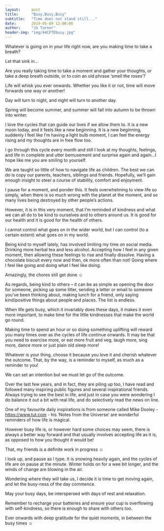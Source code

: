 ```yaml
---
layout:     post
title:      "Busy,Busy,Busy"
subtitle:   "Time does not stand still..."
date:       2019-05-09 12:00:00
author:     "Jo Turner"
header-img: "img/44CFTEbusy.jpg"
---
```

Whatever is going on in your life right now, are you making time to take a breath?

Let that sink in…

Are you really taking time to take a moment and gather your thoughts, or take a deep breath outside, or to coin an old phrase ‘smell the roses’?

Life will whisk you ever onwards. Whether you like it or not, time will move forwards one way or another!

Day will turn to night, and night will turn to another day.

Spring will become summer, and summer will fall into autumn to be thrown into winter.

I love the cycles that can guide our lives if we allow them to.  It is a new moon today, and it feels like a new beginning. It is a new beginning, suddenly I feel like I’m having a light bulb moment, I can feel the energy rising and my thoughts are in free flow too.

I go through this cycle every month and still I look at my thoughts, feelings, and life in complete and utter bemusement and surprise again and again…I hope like me you are smiling to yourself.

We are taught so little of how to navigate life as children.  The best we can do is copy our parents, teachers, siblings and friends.  Hopefully, we’ll gain enough insight to steer a course of stability, comfort and enjoyment.

I pause for a moment, and ponder this.  It feels overwhelming to view life so simply, when there is so much wrong with the planet at the moment, and so many lives being destroyed by other people’s actions.

However, it is in this very moment, that I’m reminded of kindness and what we can all do to be kind to ourselves and to others around us. It is good for our health and it is good for the health of others. 

I cannot control what goes on in the wider world, but I can control (to a certain extent) what goes on in my world.

Being kind to myself lately, has involved limiting my time on social media. Drinking more herbal tea and less alcohol. Accepting how I feel in any given moment, then allowing these feelings to rise and finally dissolve.  Having a chocolate biscuit every now and then, ok more often than not! Going where I feel like going and doing what I feel like doing.

Amazingly, the chores still get done ☺ 

As regards, being kind to others – it can be as simple as opening the door for someone, picking up some litter, sending a letter or email to someone you’ve been thinking about, making lunch for a friend, only saying kind/positive things about people and places. The list is endless. 

When life gets busy, which it invariably does these days, it makes it even more important, to make time for the little kindnesses that make the world go round. 

Making time to spend an hour or so doing something uplifting will reward you many times over as the cycles of life continue onwards. It may be that you need to exercise more, or eat more fruit and veg, laugh more, sing more, dance more or just plain old sleep more!

Whatever is your thing, choose it because you love it and cherish whatever the outcome. That, by the way, is a reminder to myself, as much as a reminder to you! 

We can set an intention but we must let go of the outcome. 

Over the last few years, and in fact, they are piling up too, I have read and followed many inspiring public figures and several inspirational friends. Always trying to see the best in life, and just in case you were wondering I do balance it out a bit with real life, and do selectively read the news on line.

One of my favourite daily inspirations is from someone called Mike Dooley - https://www.tut.com - his ‘Notes from the Universe’ are wonderful reminders of how life is magical.

However busy life is, or however hard some choices may seem, there is always a better way forward and that usually involves accepting life as it is, as opposed to how you thought it would be!

That, my friends is a definite work in progress ☺

I look up, and pause as I type. It is snowing heavily again, and the cycles of life are on pause at the minute. Winter holds on for a wee bit longer, and the winds of change are blowing in the air. 

Wondering where they will take us, I decide it is time to get moving again, and let the busy-ness of the day commence. 

May your busy days, be interspersed with days of rest and relaxation. 

Remember to recharge your batteries and ensure your cup is overflowing with self-kindness, so there is enough to share with others too.

Ever onwards with deep gratitude for the quiet moments, in between the busy times ☺

